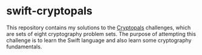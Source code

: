 # swift-cryptopals

This repository contains my solutions to the [Cryptopals](https://cryptopals.com) challenges, which are sets of eight cryptography problem sets.  The purpose of attempting this challenge is to learn the Swift language and also learn some cryptography fundamentals.
